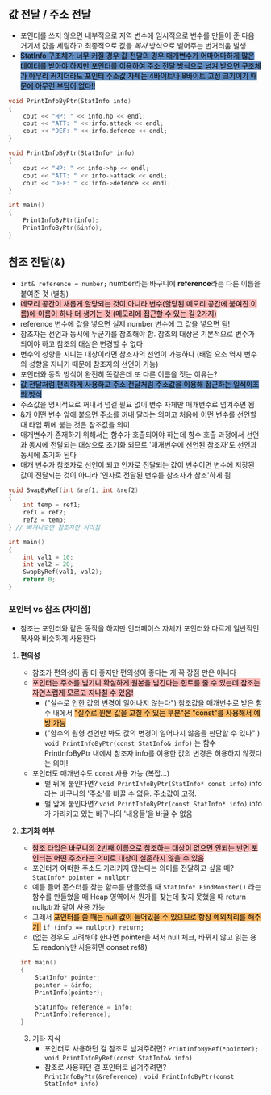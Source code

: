 ## 값 전달 / 주소 전달
-  포인터를 쓰지 않으면 내부적으로 지역 변수에 임시적으로 변수를 만들어 준 다음 거기서 값을 세팅하고 최종적으로 값을 _복사_ 방식으로 뱉어주는 번거러움 발생
- <mark style="background: #0E4F9FA6;">StatInfo 구조체가 너무 커질 경우 값 전달의 경우 매개변수가 어마어마하게 많은 데이터를 받아야 하지만 포인터를 이용하여 주소 전달 방식으로 넘겨 받으면 구조체가 아무리 커지더라도 포인터 주소값 자체는 4바이트나 8바이트 고정 크기이기 때문에 아무런 부담이 없다!!</mark>
```cpp
void PrintInfoByPtr(StatInfo info)
{
	cout << "HP: " << info.hp << endl;
	cout << "ATT: " << info.attack << endl;
	cout << "DEF: " << info.defence << endl;
}

void PrintInfoByPtr(StatInfo* info)
{
	cout << "HP: " << info->hp << endl;
	cout << "ATT: " << info->attack << endl;
	cout << "DEF: " << info->defence << endl;
}

int main()
{
	PrintInfoByPtr(info);
	PrintInfoByPtr(&info);
}
```

## 참조 전달(&)
- `int& reference = number;` number라는 바구니에 **reference**라는 다른 이름을 붙여준 것 (별칭)
- <mark style="background: #FF898996;">메모리 공간이 새롭게 할당되는 것이 아니라 변수(할당된 메모리 공간에 붙여진 이름)에 이름이 하나 더 생기는 것 (메모리에 접근할 수 있는 길 2가지)</mark>
- reference 변수에 값을 넣으면 실제 number 변수에 그 값을 넣으면 됨!
- 참조자는 선언과 동시에 누군가를 참조해야 함. 참조의 대상은 기본적으로 변수가 되어야 하고 참조의 대상은 변경할 수 없다
- 변수의 성향을 지니는 대상이라면 참조자의 선언이 가능하다 (배열 요소 역시 변수의 성향을 지니기 때문에 참조자의 선언이 가능)
- 포인터와 동작 방식이 완전히 똑같은데 또 다른 이름을 짓는 이유는?
- <mark style="background: #0E4F9FA6;">값 전달처럼 편리하게 사용하고 주소 전달처럼 주소값을 이용해 접근하는 일석이조의 방식</mark>
- 주소값을 명시적으로 꺼내서 넘길 필요 없이 변수 자체만 매개변수로 넘겨주면 됨
- &가 어떤 변수 앞에 붙으면 주소를 꺼내 달라는 의미고 처음에 어떤 변수를 선언할 때 타입 뒤에 붙는 것은 참조값을 의미
- 매개변수가 존재하기 위해서는 함수가 호출되어야 하는데 함수 호출 과정에서 선언과 동시에 전달되는 대상으로 초기화 되므로 '매개변수에 선언된 참조자'도 선언과 동시에 초기화 된다
- 매개 변수가 참조자로 선언이 되고 인자로 전달되는 값이 변수이면 변수에 저장된 값이 전달되는 것이 아니라 '인자로 전달된 변수를 참조자가 참조'하게 됨
```cpp
void SwapByRef(int &ref1, int &ref2)
{
	int temp = ref1;
	ref1 = ref2;
	ref2 = temp;
} // 빠져나오면 참조자만 사라짐

int main()
{
	int val1 = 10;
	int val2 = 20;
	SwapByRef(val1, val2);
	return 0;
}
```


### 포인터 vs 참조 (차이점)
- 참조는 포인터와 같은 동작을 하지만 인터페이스 자체가 포인터와 다르게 일반적인 복사와 비슷하게 사용한다
1. **편의성**
	- 참조가 편의성이 좀 더 좋지만 편의성이 좋다는 게 꼭 장점 만은 아니다
	- <mark style="background: #FF898996;">포인터는 주소를 넘기니 확실하게 원본을 넘긴다는 힌트를 줄 수 있는데 참조는 자연스럽게 모르고 지나칠 수 있음!</mark>
		- ("실수로 인한 값의 변경이 일어나지 않는다") 참조값을 매개변수로 받은 함수 내에서 <mark style="background: #FFAB45CF;">"실수로 원본 값을 고칠 수 있는 부분"은 "const"를 사용해서 예방 가능</mark> 
		-  ("함수의 원형 선언만 봐도 값의 변경이 일어나지 않음을 판단할 수 있다" ) `void PrintInfoByPtr(const StatInfo& info)` 는 함수 PrintInfoByPtr 내에서 참조자 info를 이용한 값의 변경은 허용하지 않겠다는 의미!
	- 포인터도 매개변수도 const 사용 가능 (복잡...)
		- 별 뒤에 붙인다면? `void PrintInfoByPtr(StatInfo* const info)` info 라는 바구니의 '주소'를 바꿀 수 없음. 주소값이 고정.
		- 별 앞에 붙인다면? `void PrintInfoByPtr(const StatInfo* info)` info가 가리키고 있는 바구니의 '내용물'을 바꿀 수 없음
	
2. **초기화 여부**
	- <mark style="background: #FF898996;">참조 타입은 바구니의 2번째 이름으로 참조하는 대상이 없으면 안되는 반면 포인터는 어떤 주소라는 의미로 대상이 실존하지 않을 수 있음</mark>
	- 포인터가 어떠한 주소도 가리키지 않는다는 의미를 전달하고 싶을 때? `StatInfo* pointer = nullptr`
	- 예를 들어 몬스터를 찾는 함수를 만들었을 때 `StatInfo* FindMonster()` 라는 함수를 만들었을 때 Heap 영역에서 뭔가를 찾는데 찾지 못했을 때 return nullptr과 같이 사용 가능
	- 그래서 <mark style="background: #FFAB45CF;">포인터를 쓸 때는 null 값이 들어있을 수 있으므로 항상 예외처리를 해주기!</mark> `if (info == nullptr) return;`
	- (없는 경우도 고려해야 한다면 pointer을 써서 null 체크, 바뀌지 않고 읽는 용도 readonly만 사용하면 conset ref&)
	```cpp
	int main()
	{
		StatInfo* pointer;
		pointer = &info;
		PrintInfo(pointer);

		StatInfo& reference = info;
		PrintInfo(reference);
	}
	```
	3. 기타 지식
		- 포인터로 사용하던 걸 참조로 넘겨주려면? `PrintInfoByRef(*pointer);`  `void PrintInfoByRef(const StatInfo& info)`
		- 참조로 사용하던 걸 포인터로 넘겨주려면? ``PrintInfoByPtr(&reference);``    `void PrintInfoByPtr(const StatInfo* info)`